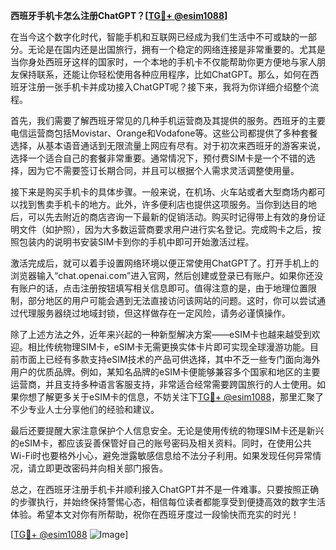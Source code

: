 **西班牙手机卡怎么注册ChatGPT？[[TG💪+ @esim1088](https://t.me/s/esim1088)]**

在当今这个数字化时代，智能手机和互联网已经成为我们生活中不可或缺的一部分。无论是在国内还是出国旅行，拥有一个稳定的网络连接是非常重要的。尤其是当你身处西班牙这样的国家时，一个本地的手机卡不仅能帮助你更方便地与家人朋友保持联系，还能让你轻松使用各种应用程序，比如ChatGPT。那么，如何在西班牙注册一张手机卡并成功接入ChatGPT呢？接下来，我将为你详细介绍整个流程。

首先，我们需要了解西班牙常见的几种手机运营商及其提供的服务。西班牙的主要电信运营商包括Movistar、Orange和Vodafone等。这些公司都提供了多种套餐选择，从基本语音通话到无限流量上网应有尽有。对于初次来西班牙的游客来说，选择一个适合自己的套餐非常重要。通常情况下，预付费SIM卡是一个不错的选择，因为它不需要签订长期合同，并且可以根据个人需求灵活调整使用量。

接下来是购买手机卡的具体步骤。一般来说，在机场、火车站或者大型商场内都可以找到售卖手机卡的地方。此外，许多便利店也提供这项服务。当你到达目的地后，可以先去附近的商店咨询一下最新的促销活动。购买时记得带上有效的身份证明文件（如护照），因为大多数运营商要求用户进行实名登记。完成购卡之后，按照包装内的说明书安装SIM卡到你的手机中即可开始激活过程。

激活完成后，就可以着手设置网络环境以便正常使用ChatGPT了。打开手机上的浏览器输入“chat.openai.com”进入官网，然后创建或登录已有账户。如果你还没有账户的话，点击注册按钮填写相关信息即可。值得注意的是，由于地理位置限制，部分地区的用户可能会遇到无法直接访问该网站的问题。这时，你可以尝试通过代理服务器绕过地域封锁，但这样做存在一定风险，请务必谨慎操作。

除了上述方法之外，近年来兴起的一种新型解决方案——eSIM卡也越来越受到欢迎。相比传统物理SIM卡，eSIM卡无需更换实体卡片即可实现全球漫游功能。目前市面上已经有多款支持eSIM技术的产品可供选择，其中不乏一些专门面向海外用户的优质品牌。例如，某知名品牌的eSIM卡便能够兼容多个国家和地区的主要运营商，并且支持多种语言客服支持，非常适合经常需要跨国旅行的人士使用。如果你想了解更多关于eSIM卡的信息，不妨关注下[TG💪+ @esim1088](https://t.me/s/esim1088)，那里汇聚了不少专业人士分享他们的经验和建议。

最后还要提醒大家注意保护个人信息安全。无论是使用传统的物理SIM卡还是新兴的eSIM卡，都应该妥善保管好自己的账号密码及相关资料。同时，在使用公共Wi-Fi时也要格外小心，避免泄露敏感信息给不法分子利用。如果发现任何异常情况，请立即更改密码并向相关部门报告。

总之，在西班牙注册手机卡并顺利接入ChatGPT并不是一件难事。只要按照正确的步骤执行，并始终保持警惕心态，相信每位读者都能享受到便捷高效的数字生活体验。希望本文对你有所帮助，祝你在西班牙度过一段愉快而充实的时光！

[[TG💪+ @esim1088](https://t.me/s/esim1088) ![Image](https://i.postimg.cc/4NQfJmqS/Snipaste-2025-05-13-00-14-12.png)]
